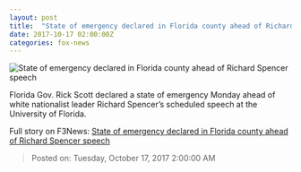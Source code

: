 ```yaml
---
layout: post
title:  "State of emergency declared in Florida county ahead of Richard Spencer speech"
date: 2017-10-17 02:00:00Z
categories: fox-news
---
```


![State of emergency declared in Florida county ahead of Richard Spencer speech](http://a57.foxnews.com/images.foxnews.com/content/fox-news/politics/2017/10/16/state-emergency-declared-in-florida-county-ahead-white-nationalist-speech/_jcr_content/article-text/article-par-3/inline_spotlight_ima/image.img.jpg/612/344/1508194661995.jpg?ve=1&tl=1)

Florida Gov. Rick Scott declared a state of emergency Monday ahead of white nationalist leader Richard Spencer’s scheduled speech at the University of Florida.


Full story on F3News: [State of emergency declared in Florida county ahead of Richard Spencer speech](http://www.f3nws.com/n/RX2TKJ)

> Posted on: Tuesday, October 17, 2017 2:00:00 AM
